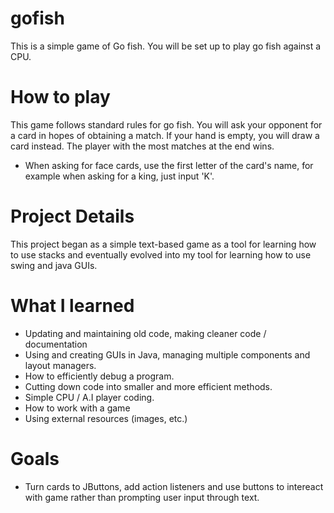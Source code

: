 # gofish

   This is a simple game of Go fish. You will be set up to play 
   go fish against a CPU. 
   
# How to play

   This game follows standard rules for go fish. You will ask your opponent
   for a card in hopes of obtaining a match. If your hand is empty, you will
   draw a card instead. The player with the most matches at the end wins. 

   - When asking for face cards, use the first letter of the card's name,
   for example when asking for a king, just input 'K'.

   
# Project Details
   
   This project began as a simple text-based game as a tool for learning
   how to use stacks and eventually evolved into my tool for learning
   how to use swing and java GUIs.
   
 # What I learned
   
   - Updating and maintaining old code, making cleaner code / documentation
   - Using and creating GUIs in Java, managing multiple components and layout managers. 
   - How to efficiently debug a program.
   - Cutting down code into smaller and more efficient methods. 
   - Simple CPU / A.I player coding. 
   - How to work with a game
   - Using external resources (images, etc.) 
   
 # Goals 
   
   - Turn cards to JButtons, add action listeners and use buttons to intereact with game
   rather than prompting user input through text. 


   

